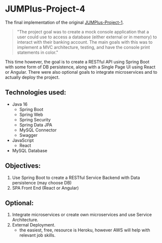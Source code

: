# JUMPlus-Project-4

The final implementation of the original [JUMPlus-Project-1](https://github.com/ajnorthouse/JUMPlus-Project-1).

> "The project goal was to create a mock console application that a user could use to access a database (either external or in memory) to interact with their banking account. The main goals with this was to implement a MVC architecture, testing, and have the console print statements in color."

This time however, the goal is to create a RESTful API using Spring Boot with some form of DB persistence, along with a Single Page UI using React or Angular. There were also optional goals to integrate microservices and to actually deploy the project.

## Technologies used:

- Java 16
  - Spring Boot
  - Spring Web
  - Spring Security
  - Spring Data JPA
  - MySQL Connector
  - Swagger
- JavaScript
  - React
- MySQL Database

## Objectives:

1. Use Spring Boot to create a RESTful Service Backend with Data persistence (may choose DB)
1. SPA Front End (React or Angular)

## Optional:

1. Integrate microservices or create own microservices and use Service Architecture.
1. External Deployment.
   - the easiest, free, resource is Heroku, however AWS will help with relevant job skills.